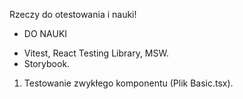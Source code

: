 Rzeczy do otestowania i nauki!

- DO NAUKI

* Vitest, React Testing Library, MSW.
* Storybook.

1. Testowanie zwykłego komponentu (Plik Basic.tsx).
